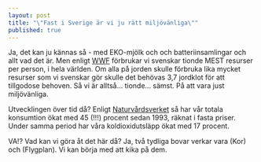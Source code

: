 ```yaml
---
layout: post
title: "\"Fast i Sverige är vi ju rätt miljövänliga\""
published: true
---
```




Ja, det kan ju kännas så - med EKO-mjölk och och batteriinsamlingar och allt vad det är. Men enligt [WWF](http://www.wwf.se/press/pressrum/pressmeddelanden/1580063-living-planet-report-2014-svenskarna-p-tionde-plats-i-vrstingligan "ekologiskt avtryck ") förbrukar vi svenskar tionde MEST resurser per person, i hela världen. Om alla på jorden skulle förbruka lika mycket resurser som vi svenskar gör skulle det behövas 3,7 jordklot för att tillgodose behoven. Så vi är alltså... tionde... sämst. På att vara just miljövänliga.

Utvecklingen över tid då? Enligt [Naturvårdsverket](https://www.naturvardsverket.se/Documents/publikationer6400/978-91-620-6653-6.pdf?pid=14404 "Naturvårdsverket - Hållbara konsumtionsmönster") så har vår totala konsumtion ökat med 45 (!!!) procent sedan 1993, räknat i fasta priser. Under samma period har våra koldioxidutsläpp ökat med 17 procent. 

VA!? Vad kan vi göra åt det här då? Ja, två tydliga bovar verkar vara (Kor) och (Flygplan). Vi kan börja med att kika på dem.
